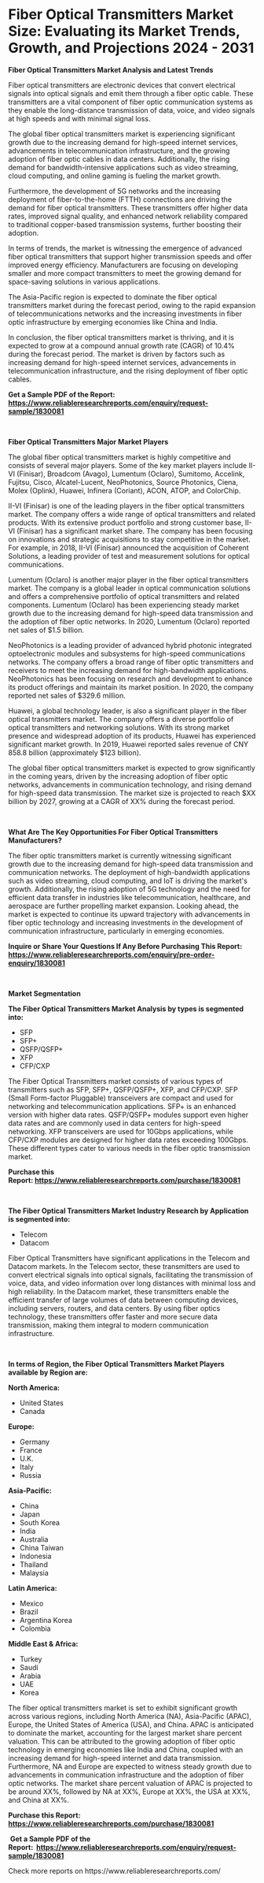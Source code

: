 <p><h1>Fiber Optical Transmitters Market Size: Evaluating its Market Trends, Growth, and Projections 2024 - 2031</h1></p><p><strong>Fiber Optical Transmitters Market Analysis and Latest Trends</strong></p>
<p><p>Fiber optical transmitters are electronic devices that convert electrical signals into optical signals and emit them through a fiber optic cable. These transmitters are a vital component of fiber optic communication systems as they enable the long-distance transmission of data, voice, and video signals at high speeds and with minimal signal loss.</p><p>The global fiber optical transmitters market is experiencing significant growth due to the increasing demand for high-speed internet services, advancements in telecommunication infrastructure, and the growing adoption of fiber optic cables in data centers. Additionally, the rising demand for bandwidth-intensive applications such as video streaming, cloud computing, and online gaming is fueling the market growth.</p><p>Furthermore, the development of 5G networks and the increasing deployment of fiber-to-the-home (FTTH) connections are driving the demand for fiber optical transmitters. These transmitters offer higher data rates, improved signal quality, and enhanced network reliability compared to traditional copper-based transmission systems, further boosting their adoption.</p><p>In terms of trends, the market is witnessing the emergence of advanced fiber optical transmitters that support higher transmission speeds and offer improved energy efficiency. Manufacturers are focusing on developing smaller and more compact transmitters to meet the growing demand for space-saving solutions in various applications.</p><p>The Asia-Pacific region is expected to dominate the fiber optical transmitters market during the forecast period, owing to the rapid expansion of telecommunications networks and the increasing investments in fiber optic infrastructure by emerging economies like China and India.</p><p>In conclusion, the fiber optical transmitters market is thriving, and it is expected to grow at a compound annual growth rate (CAGR) of 10.4% during the forecast period. The market is driven by factors such as increasing demand for high-speed internet services, advancements in telecommunication infrastructure, and the rising deployment of fiber optic cables.</p></p>
<p><strong>Get a Sample PDF of the Report:&nbsp; <a href="https://www.reliableresearchreports.com/enquiry/request-sample/1830081">https://www.reliableresearchreports.com/enquiry/request-sample/1830081</a></strong></p>
<p>&nbsp;</p>
<p><strong>Fiber Optical Transmitters Major Market Players</strong></p>
<p><p>The global fiber optical transmitters market is highly competitive and consists of several major players. Some of the key market players include II-VI (Finisar), Broadcom (Avago), Lumentum (Oclaro), Sumitomo, Accelink, Fujitsu, Cisco, Alcatel-Lucent, NeoPhotonics, Source Photonics, Ciena, Molex (Oplink), Huawei, Infinera (Coriant), ACON, ATOP, and ColorChip.</p><p>II-VI (Finisar) is one of the leading players in the fiber optical transmitters market. The company offers a wide range of optical transmitters and related products. With its extensive product portfolio and strong customer base, II-VI (Finisar) has a significant market share. The company has been focusing on innovations and strategic acquisitions to stay competitive in the market. For example, in 2018, II-VI (Finisar) announced the acquisition of Coherent Solutions, a leading provider of test and measurement solutions for optical communications.</p><p>Lumentum (Oclaro) is another major player in the fiber optical transmitters market. The company is a global leader in optical communication solutions and offers a comprehensive portfolio of optical transmitters and related components. Lumentum (Oclaro) has been experiencing steady market growth due to the increasing demand for high-speed data transmission and the adoption of fiber optic networks. In 2020, Lumentum (Oclaro) reported net sales of $1.5 billion.</p><p>NeoPhotonics is a leading provider of advanced hybrid photonic integrated optoelectronic modules and subsystems for high-speed communications networks. The company offers a broad range of fiber optic transmitters and receivers to meet the increasing demand for high-bandwidth applications. NeoPhotonics has been focusing on research and development to enhance its product offerings and maintain its market position. In 2020, the company reported net sales of $329.6 million.</p><p>Huawei, a global technology leader, is also a significant player in the fiber optical transmitters market. The company offers a diverse portfolio of optical transmitters and networking solutions. With its strong market presence and widespread adoption of its products, Huawei has experienced significant market growth. In 2019, Huawei reported sales revenue of CNY 858.8 billion (approximately $123 billion).</p><p>The global fiber optical transmitters market is expected to grow significantly in the coming years, driven by the increasing adoption of fiber optic networks, advancements in communication technology, and rising demand for high-speed data transmission. The market size is projected to reach $XX billion by 2027, growing at a CAGR of XX% during the forecast period.</p></p>
<p>&nbsp;</p>
<p><strong>What Are The Key Opportunities For Fiber Optical Transmitters Manufacturers?</strong></p>
<p><p>The fiber optic transmitters market is currently witnessing significant growth due to the increasing demand for high-speed data transmission and communication networks. The deployment of high-bandwidth applications such as video streaming, cloud computing, and IoT is driving the market's growth. Additionally, the rising adoption of 5G technology and the need for efficient data transfer in industries like telecommunication, healthcare, and aerospace are further propelling market expansion. Looking ahead, the market is expected to continue its upward trajectory with advancements in fiber optic technology and increasing investments in the development of communication infrastructure, particularly in emerging economies.</p></p>
<p><strong>Inquire or Share Your Questions If Any Before Purchasing This Report: <a href="https://www.reliableresearchreports.com/enquiry/pre-order-enquiry/1830081">https://www.reliableresearchreports.com/enquiry/pre-order-enquiry/1830081</a></strong></p>
<p>&nbsp;</p>
<p><strong>Market Segmentation</strong></p>
<p><strong>The Fiber Optical Transmitters Market Analysis by types is segmented into:</strong></p>
<p><ul><li>SFP</li><li>SFP+</li><li>QSFP/QSFP+</li><li>XFP</li><li>CFP/CXP</li></ul></p>
<p><p>The Fiber Optical Transmitters market consists of various types of transmitters such as SFP, SFP+, QSFP/QSFP+, XFP, and CFP/CXP. SFP (Small Form-factor Pluggable) transceivers are compact and used for networking and telecommunication applications. SFP+ is an enhanced version with higher data rates. QSFP/QSFP+ modules support even higher data rates and are commonly used in data centers for high-speed networking. XFP transceivers are used for 10Gbps applications, while CFP/CXP modules are designed for higher data rates exceeding 100Gbps. These different types cater to various needs in the fiber optic transmission market.</p></p>
<p><strong>Purchase this Report:&nbsp;<a href="https://www.reliableresearchreports.com/purchase/1830081">https://www.reliableresearchreports.com/purchase/1830081</a></strong></p>
<p>&nbsp;</p>
<p><strong>The Fiber Optical Transmitters Market Industry Research by Application is segmented into:</strong></p>
<p><ul><li>Telecom</li><li>Datacom</li></ul></p>
<p><p>Fiber Optical Transmitters have significant applications in the Telecom and Datacom markets. In the Telecom sector, these transmitters are used to convert electrical signals into optical signals, facilitating the transmission of voice, data, and video information over long distances with minimal loss and high reliability. In the Datacom market, these transmitters enable the efficient transfer of large volumes of data between computing devices, including servers, routers, and data centers. By using fiber optics technology, these transmitters offer faster and more secure data transmission, making them integral to modern communication infrastructure.</p></p>
<p>&nbsp;</p>
<p><strong>In terms of Region, the Fiber Optical Transmitters Market Players available by Region are:</strong></p>
<p>
    <p> <strong> North America: </strong>
        <ul>
            <li>United States</li>
            <li>Canada</li>
        </ul>
        </p> 
    <p> <strong> Europe: </strong>
        <ul>
            <li>Germany</li>
            <li>France</li>
            <li>U.K.</li>
            <li>Italy</li>
            <li>Russia</li>
        </ul>
        </p> 
    <p> <strong> Asia-Pacific: </strong>
        <ul>
            <li>China</li>
            <li>Japan</li>
            <li>South Korea</li>
            <li>India</li>
            <li>Australia</li>
            <li>China Taiwan</li>
            <li>Indonesia</li>
            <li>Thailand</li>
            <li>Malaysia</li>
        </ul>
        </p> 
    <p> <strong> Latin America: </strong>
        <ul>
            <li>Mexico</li>
            <li>Brazil</li>
            <li>Argentina Korea</li>
            <li>Colombia</li>
        </ul>
        </p> 
    <p> <strong> Middle East & Africa: </strong>
        <ul>
            <li>Turkey</li>
            <li>Saudi</li>
            <li>Arabia</li>
            <li>UAE</li>
            <li>Korea</li>
        </ul>
    </p>
    </p>
<p><p>The fiber optical transmitters market is set to exhibit significant growth across various regions, including North America (NA), Asia-Pacific (APAC), Europe, the United States of America (USA), and China. APAC is anticipated to dominate the market, accounting for the largest market share percent valuation. This can be attributed to the growing adoption of fiber optic technology in emerging economies like India and China, coupled with an increasing demand for high-speed internet and data transmission. Furthermore, NA and Europe are expected to witness steady growth due to advancements in communication infrastructure and the adoption of fiber optic networks. The market share percent valuation of APAC is projected to be around XX%, followed by NA at XX%, Europe at XX%, the USA at XX%, and China at XX%.</p></p>
<p><strong>Purchase this Report: <a href="https://www.reliableresearchreports.com/purchase/1830081">https://www.reliableresearchreports.com/purchase/1830081</a></strong></p>
<p>&nbsp;<strong>Get a Sample PDF of the Report:&nbsp;&nbsp;<a href="https://www.reliableresearchreports.com/enquiry/request-sample/1830081">https://www.reliableresearchreports.com/enquiry/request-sample/1830081</a></strong></p>
<p><strong></strong></p>
<p>Check more reports on https://www.reliableresearchreports.com/</p>
